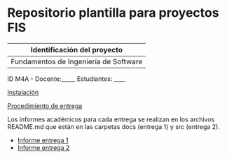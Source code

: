 # Repositorio plantilla para proyectos FIS

| Identificación del proyecto
|-----------
| Fundamentos de Ingeniería de Software
ID M4A - Docente:_____
Estudiantes: ____




[Instalación](install.md)

[Procedimiento de entrega](proc_entrega.md)

Los informes académicos para cada entrega se realizan en los archivos README.md que están en las carpetas docs (entrega 1) y src (entrega 2).
* [Informe entrega 1](docs/README.md)
* [Informe entrega 2](src/README.md)


